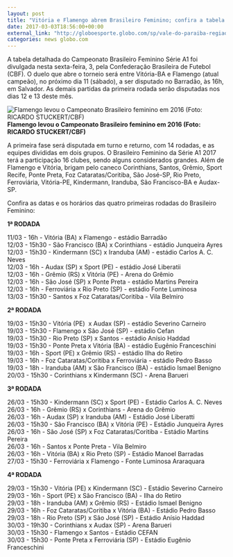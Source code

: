 ```yaml
---
layout: post
title: "Vitória e Flamengo abrem Brasileiro Feminino; confira a tabela detalhada"
date: 2017-03-03T18:56:00+00:00
external_link: "http://globoesporte.globo.com/sp/vale-do-paraiba-regiao/futebol/noticia/2017/03/vitoria-e-flamengo-abrem-brasileiro-feminino-confira-tabela-detalhada.html"
categories: news globo.com
---
```

A tabela detalhada do Campeonato Brasileiro Feminino Série A1 foi divulgada nesta sexta-feira, 3, pela Confederação Brasileira de Futebol (CBF). O duelo que abre o torneio será entre Vitória-BA e Flamengo (atual campeão), no próximo dia 11 (sábado), a ser disputado no Barradão, às 16h, em Salvador. As demais partidas da primeira rodada serão disputadas nos dias 12 e 13 deste mês.

 ![Flamengo levou o Campeonato Brasileiro feminino em 2016 (Foto: RICARDO STUCKERT/CBF)](http://s2.glbimg.com/kuQ7JA2u_RZ2frXh4IGgikIXRls=/0x55:974x649/690x420/s.glbimg.com/es/ge/f/original/2016/10/31/fla.jpeg "Flamengo levou o Campeonato Brasileiro feminino em 2016 (Foto: RICARDO STUCKERT/CBF)")**Flamengo levou o Campeonato Brasileiro feminino em 2016 (Foto: RICARDO STUCKERT/CBF)**

A primeira fase será disputada em turno e returno, com 14 rodadas, e as equipes divididas em dois grupos. O Brasileiro Feminino da Série A1 2017 terá a participação 16 clubes, sendo alguns considerados grandes. Além de Flamengo e Vitória, brigam pelo caneco Corinthians, Santos, Grêmio, Sport Recife, Ponte Preta, Foz Cataratas/Coritiba, São José-SP, Rio Preto, Ferroviária, Vitória-PE, Kindermann, Iranduba, São Francisco-BA e Audax-SP.

Confira as datas e os horários das quatro primeiras rodadas do Brasileiro Feminino:

**1ª RODADA**

11/03 - 16h - Vitória (BA) x Flamengo - estádio Barradão  
12/03 - 15h30 - São Francisco (BA) x Corinthians - estádio Junqueira Ayres  
12/03 - 15h30 - Kindermann (SC) x Iranduba (AM) - estádio Carlos A. C. Neves  
12/03 - 16h - Audax (SP) x Sport (PE) - estádio José Liberatii  
12/03 - 16h - Grêmio (RS) x Vitória (PE) - Arena do Grêmio  
12/03 - 16h - São José (SP) x Ponte Preta - estádio Martins Pereira  
12/03 - 16h - Ferroviária x Rio Preto (SP) - estádio Fonte Luminosa  
13/03 - 15h30 - Santos x Foz Cataratas/Coritiba - Vila Belmiro

**2ª RODADA**

19/03 - 15h30 - Vitória (PE)&nbsp; x Audax (SP) - estádio Severino Carneiro  
19/03 - 15h30 - Flamengo x São José (SP) - estádio Cefan  
19/03 - 15h30 - Rio Preto (SP) x Santos - estádio Anísio Haddad  
19/03 - 15h30 - Ponte Preta x Vitória (BA) - estádio Eugênio Franceschini  
19/03 - 16h - Sport (PE) x Grêmio (RS) - estádio Ilha do Retiro  
19/03 - 16h - Foz Cataratas/Coritiba x Ferroviária - estádio Pedro Basso  
19/03 - 18h - Iranduba (AM) x São Francisco (BA) - estádio Ismael Benigno  
20/03 - 15h30 - Corinthians x Kindermann (SC) - Arena Barueri

**3ª RODADA**

26/03 - 15h30 - Kindermann (SC) x Sport (PE) - Estádio Carlos A. C. Neves  
26/03 - 16h - Grêmio (RS) x Corinthians - Arena do Grêmio  
26/03 - 16h - Audax (SP) x Iranduba (AM) - Estádio José Liberatti  
26/03 - 15h30 - São Francisco (BA) x Vitória (PE) - Estádio Junqueira Ayres  
26/03 - 16h - São José (SP) x Foz Cataratas/Coritiba - Estádio Martins Pereira  
26/03 - 16h - Santos x Ponte Preta - Vila Belmiro  
26/03 - 16h - Vitória (BA) x Rio Preto (SP) - Estádio Manoel Barradas  
27/03 - 15h30 - Ferroviária x Flamengo - Fonte Luminosa Araraquara

**4ª RODADA**  
  
29/03 - 15h30 - Vitória (PE) x Kindermann (SC) - Estádio Severino Carneiro  
29/03 - 16h - Sport (PE) x São Francisco (BA) - Ilha do Retiro  
29/03 - 18h - Iranduba (AM) x Grêmio (RS) - Estádio Ismael Benigno  
29/03 - 16h - Foz Cataratas/Coritiba x Vitória (BA) - Estádio Pedro Basso  
29/03 - 18h - Rio Preto (SP) x São José (SP) - Estádio Anísio Haddad  
30/03 - 19h30 - Corinthians x Audax (SP) - Arena Barueri  
30/03 - 15h30 - Flamengo x Santos - Estádio CEFAN  
30/03 - 15h30 - Ponte Preta x Ferroviária (SP) - Estádio Eugênio Franceschini


